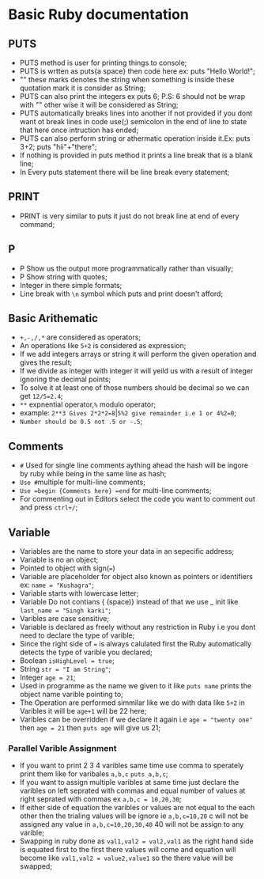 # Basic Ruby documentation
 ## PUTS
  - PUTS method is user for printing things to console;
  - PUTS is wrtten as puts{a space} then code here ex: puts "Hello World!";
  - "" these marks denotes the string when something is inside these quotation mark it is consider as String;
  - PUTS can also print the integers ex puts 6; P.S: 6 should not be wrap with "" other wise it will be considered as String;
  - PUTS automatically breaks lines into another if not provided if you dont want ot break lines in code use(;) semicolon in the end of line to state that here once intruction has ended;
  - PUTS can also perform string or athermatic operation inside it.Ex: puts 3+2; puts "hii"+"there";
  - If nothing is provided in puts method it prints a line break that is a blank line;
  - In Every puts statement there will be line break every statement;
 ## PRINT
  - PRINT is very similar to puts it just do not break line at end of every command;
 ## P
  - P Show us the output more programmatically rather than visually;
  - P Show string with quotes;
  - Integer in there simple formats;
  - Line break with `\n` symbol which puts and print doesn't afford;
 ## Basic Arithematic
  - `+,-,/,*` are considered as operators;
  - An operations like `5+2` is considered as expression;
  - If we add integers arrays or string it will perform the given operation and gives the result;
  - If we divide as integer with integer it will yeild us with a result of integer ignoring the decimal points;
  - To solve it at least one of those numbers should be decimal so we can get `12/5=2.4`;
  - `**` expnential operator,`%` modulo operator;
  - example: `2**3 Gives 2*2*2=8`|`5%2 give remainder i.e 1 or 4%2=0`;
  - `Number should be 0.5 not .5 or -.5`; 
 ## Comments
  - `#` Used for single line comments aything ahead the hash will be ingore by ruby while being in the same line as hash;
  - `Use #`multiple for multi-line comments;
  - `Use =begin {Comments here} =end` for multi-line comments;
  - For commenting out in Editors select the code you want to comment out and press `ctrl+/`;
 
 ## Variable
  - Variables are the name to store your data in an sepecific address;
  - Variable is no an object;
  - Pointed to object with sign(`=`)
  - Variable are placeholder for object also known as pointers or identifiers ex: `name = "Kushagra"`;
  - Variable starts with lowercase letter;
  - Variable Do not contians { (space)} instead of that we use _ init like `last_name = "Singh karki"`;
  - Varibles are case sensitive;
  - Variable is declared as freely without any restriction in Ruby i.e you dont need to declare the type of varible;
  - Since the right side of `=` is always calulated first the Ruby automatically detects the type of varible you declared;
  - Boolean `isHighLevel = true`;
  - String `str = "I am String"`;
  - Integer `age = 21`;
  - Used in programme as the name we given to it like `puts name` prints the object name varible pointing to;
  - The Operation are performed simmilar like we do with data like `5+2` in Varibles it will be `age+1` will be 22 here;
  - Varibles can be overridden if we declare it again i.e `age = "twenty one"` then `age = 21` then `puts age` will give us 21;
  ### Parallel Varible Assignment
  - If you want to print 2 3 4 varibles same time use comma to sperately print them like for varibales `a,b,c` `puts a,b,c`;
  - If you want to assign multiple varibles at same time just declare the varibles on left seprated with commas and equal number of values at right seprated with commas ex `a,b,c = 10,20,30`;
  - If either side of equation the varibles or values are not equal to the each other then the trialing values will be ignore ie `a,b,c=10,20` c will not be assigned any value in `a,b,c=10,20,30,40` 40 will not be assign to any varible;
  - Swapping in ruby done as `val1,val2 = val2,val1` as the right hand side is equated first to the first there values will come and equation will become like `val1,val2 = value2,value1` so the there value will be swapped;
  